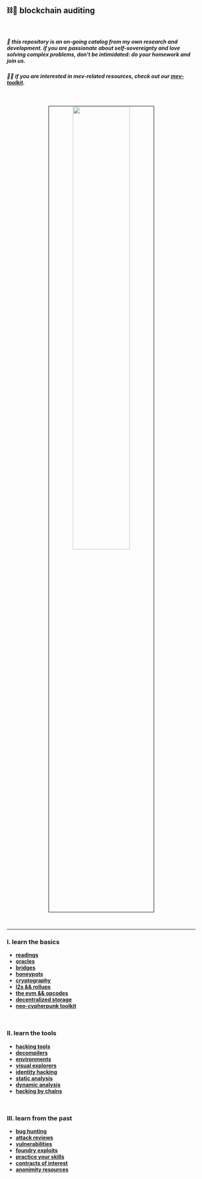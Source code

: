 ## ⛓🍕 blockchain auditing

<br>


##### 👾 this repository is an *on-going* catalog from my own research and development. if you are passionate about self-sovereignty and love solving complex problems, don't be intimidated: do your homework and join us.

##### 🏴‍☠️ if you are interested in mev-related resources, check out our [mev-toolkit](https://github.com/go-outside-labs/mev-toolkit). 




<br>

<p align="center">
<img src="https://github.com/go-outside-labs/blockchain-auditing/assets/138340846/d8aa9abb-1aba-43d1-8ed8-6e191e3229ff" width="55%" align="center" style="padding:1px;border:1px solid black;"/>
 </p>




<br>

---

### I. learn the basics

* **[readings](basic_knowledge)**
* **[oracles](basic_knowledge/oracles)**
* **[bridges](basic_knowledge/bridges)**
* **[honeypots](basic_knowledge/honeypots)**
* **[cryptography](basic_knowledge/cryptography)**
* **[l2s && rollups](basic_knowledge/l2_and_rollups)**
* **[the evm && opcodes](basic_knowledge/evm_and_opcodes)**
* **[decentralized storage](basic_knowledge/decentralized_storage)**
* **[neo-cypherpunk toolkit](https://github.com/go-outside-labs/neo-cypherpunk-toolkit)**


<br>

### II. learn the tools




* **[hacking tools](hacking_tools)**
* **[decompilers](hacking_tools/decompilers)**
* **[environments](hacking_tools/environments)**
* **[visual explorers](hacking_tools/visual_explorers)**
* **[identity hacking](hacking_tools/identity_tools)**
* **[static analysis](hacking_tools/static_analysis)**
* **[dynamic analysis](hacking_tools/dynamic_analysis)**
* **[hacking by chains](hacking_tools/hacking_by_chains)**




<br>

### III. learn from the past


* **[bug hunting](advanced_expert/bug_hunting)**
* **[attack reviews](advanced_expert/attack_reviews)**
* **[vulnerabilities](advanced_expert/vulnerabilities)**
* **[foundry exploits](advanced_expert/foundry_exploits)**
* **[practice your skills](advanced_expert/practice_your_skills/)**
* **[contracts of interest](advanced_expert/contracts_of_interest)**
* **[anonimity resources](advanced_expert/anonimity)**



<br>








